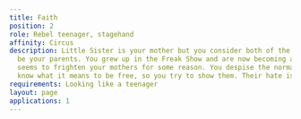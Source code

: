 ```yaml
---
title: Faith
position: 2
role: Rebel teenager, stagehand
affinity: Circus
description: Little Sister is your mother but you consider both of the sisters to
  be your parents. You grew up in the Freak Show and are now becoming an adult. This
  seems to frighten your mothers for some reason. You despise the normals. They don’t
  know what it means to be free, so you try to show them. Their hate is just stupidity.
requirements: Looking like a teenager
layout: page
applications: 1
---
```


